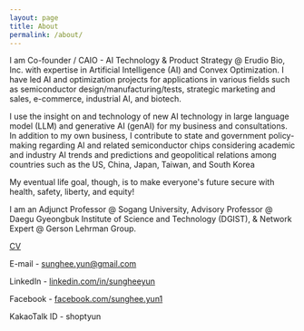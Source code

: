 ```yaml
---
layout: page
title: About
permalink: /about/
---
```


I am Co-founder / CAIO - AI Technology & Product Strategy @ Erudio Bio, Inc. with expertise in Artificial Intelligence (AI) and Convex Optimization. I have led AI and optimization projects for applications in various fields such as semiconductor design/manufacturing/tests, strategic marketing and sales, e-commerce, industrial AI, and biotech.

I use the insight on and technology of new AI technology in large language model (LLM) and generative AI (genAI) for my business and consultations. In addition to my own business, I contribute to state and government policy-making regarding AI and related semiconductor chips considering academic and industry AI trends and predictions and geopolitical relations among countries such as the US, China, Japan, Taiwan, and South Korea

My eventual life goal, though, is to make everyone's future secure with health, safety, liberty, and equity!

I am an Adjunct Professor @ Sogang University, Advisory Professor @ Daegu Gyeongbuk Institute of Science and Technology (DGIST),
& Network Expert @ Gerson Lehrman Group.

[CV](/resource/CV/Sunghee_Yun_CV_1.pdf)

E-mail - [sunghee.yun@gmail.com](mailto:sunghee.yun@gmail.com)

LinkedIn - [linkedin.com/in/sungheeyun](https://www.linkedin.com/in/sungheeyun)

Facebook - [facebook.com/sunghee.yun1](https://www.facebook.com/sunghee.yun1/)

KakaoTalk ID - shoptyun
